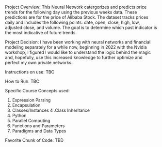 Project Overview: This Neural Network catergorizes and predicts price trends for the following day using the previous weeks data. These predictions are for the price of Alibaba Stock. The dataset tracks prices daily and includes the following points: date, open, close, high, low, adjusted close, and volume. The goal is to determine which past indicator is the most indicative of future trends.

Project Decision: I have been working with neural networks and financial modeling separately
for a while now, beginning in 2022 with the Nvidia workshop, I figured I would like to understand
the logic behind the magic and, hopefully, use this increased knowledge to further optimize and
perfect my own private networks.

Instructions on use: TBC

How to Run: TBC

Specific Course Concepts used:
1. Expression Parsing
2. Encapsulation
3. Classes/Instances
4 .Class Inheritance
5. Python
6. Parallel Computing
7. Functions and Parameters
8. Paradigms and Data Types

Favorite Chunk of Code: TBD
